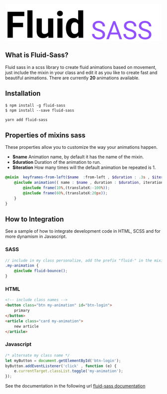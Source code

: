 <p align="center">
    <img src="./fluid.png" />
</p>


## What is Fluid-Sass?

Fluid sass in a scss library to create fluid animations based on movement, just include the mixin in your class and edit it as you like to create fast and beautiful animations.
There are currently **20** animations available.

## Installation

```console
$ npm install -g fluid-sass 
$ npm install --save fluid-sass 
```

```console
yarn add fluid-sass 
```

## Properties of mixins sass
These properties allow you to customize the way your animations happen.

* **$name** Animation name, by default it has the name of the mixin.
* **$duration** Duration of the animation to run.
* **$iteration** How many times will the default animation be repeated is 1.

```scss
@mixin  keyframes-from-left($name  :from-left , $duration : .3s , $iteration  :1) {
    @include animation(( name : $name , duration : $duration, iteration : $iteration )){
        @include frame(10%,(translateX:-100%));
        @include frame(60%,(translateX:20px));
    }    
}
```

## How to Integration
See a sample of how to integrate development code in HTML, SCSS and for more dynamism in Javascript.

### SASS
```scss
// include in my class personalize, add the prefix "fluid-" in the mixin
.my-animation {
    @include fluid-bounce();
}
```

### HTML 
```html
<!-- include class names -->
<button class="btn my-animation" id="btn-login">
    primary
</button>
<article class="card my-animation">
    new article
</article>
```

### Javascript
```javascript
/* alternate my class name */
let myButton = document.getElementById('btn-login');
byButton.addEventListener('click' , function (e) {
    e.currentTarget.classList.toggle('my-animation');
});

```

See the documentation in the following url [fluid-sass documentation](https://jhony-24.github.io/fluid-sass)
